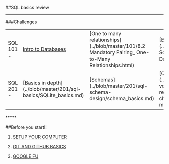 ##SQL basics review
**********

###Challenges
<table>
  <tr>
    <td>SQL 101 - </td>
    <td><a href="../blob/master/101/8.1 Intro to Databases.html">Intro to Databases</a></td>
    <td>[One to many relationships](../blob/master/101/8.2 Mandatory Pairing_ One-to-Many Relationships.html)</td>
    <td>[Build a database](../blob/master/101/8.3 Solo Challenge_ Build a Database.html)</td>
    <td>[Many to many relationships](../blob/master/101/8.4 Mandatory Pairing_ Many-to-Many Relationships.html)</td>
  </tr>
  <tr>
    <td>SQL 201 - </td>
    <td>[Basics in depth](../blob/master/201/sql-basics/SQLite_basics.md)</td>
    <td>[Schemas](../blob/master/201/sql-schema-design/schema_basics.md)</td>
    <td>[Query fu](../blob/master/201/sql-voting-results-retrieving-data-challenge-master/README.md)</td>
    <td>[Modifying data](../blob/master/201/sql-voting-results-modifying-data-challenge-master/README.md)</td>
  </tr>
</table>
*****

##Before you start!!

1.  [SETUP YOUR COMPUTER](../blob/master/setup.md)

2.  [GIT AND GITHUB BASICS](../blob/master/git.md)

3.  [GOOGLE FU](../blob/master/googlefu.md)




